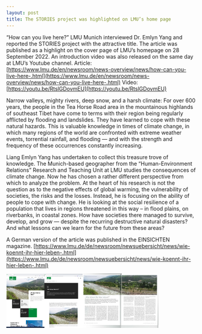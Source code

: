 ```yaml
---
layout: post
title: The STORIES project was highlighted on LMU’s home page
---
```


“How can you live here?” LMU Munich interviewed Dr. Emlyn Yang and reported the STORIES project with the attractive title. The article was published as a highlight on the cover page of LMU’s homepage on 28 September 2022. An introduction video was also released on the same day at LMU’s Youtube channel.
Article: [https://www.lmu.de/en/newsroom/news-overview/news/how-can-you-live-here-.html](https://www.lmu.de/en/newsroom/news-overview/news/how-can-you-live-here-.html)
Video: [https://youtu.be/RtslGDovmEU](https://youtu.be/RtslGDovmEU)

Narrow valleys, mighty rivers, deep snow, and a harsh climate: For over 600 years, the people in the Tea Horse Road area in the mountainous highlands of southeast Tibet have come to terms with their region being regularly afflicted by flooding and landslides. They have learned to cope with these natural hazards. This is valuable knowledge in times of climate change, in which many regions of the world are confronted with extreme weather events, torrential rainfall, and flooding — and with the strength and frequency of these occurrences constantly increasing.

Liang Emlyn Yang has undertaken to collect this treasure trove of knowledge. The Munich-based geographer from the “Human-Environment Relations” Research and Teaching Unit at LMU studies the consequences of climate change. Now he has chosen a rather different perspective from which to analyze the problem. At the heart of his research is not the question as to the negative effects of global warming, the vulnerability of societies, the risks and the losses. Instead, he is focusing on the ability of people to cope with change. He is looking at the social resilience of a population that lives in regions threatened in this way – in flood plains, on riverbanks, in coastal zones. How have societies there managed to survive, develop, and grow — despite the recurring destructive natural disasters? And what lessons can we learn for the future from these areas?

A German version of the article was published in the EINSICHTEN magazine. [https://www.lmu.de/de/newsroom/newsuebersicht/news/wie-koennt-ihr-hier-leben-.html](https://www.lmu.de/de/newsroom/newsuebersicht/news/wie-koennt-ihr-hier-leben-.html)

<div style="display: flex;">
  <img src="/assets/images/content/09_28_1.jpg" style="width: 20%;">
  <img src="/assets/images/content/09_28_2.jpg" style="width: 20%;">
  <img src="/assets/images/content/09_28_3.jpg" style="width: 40%;">
</div>
